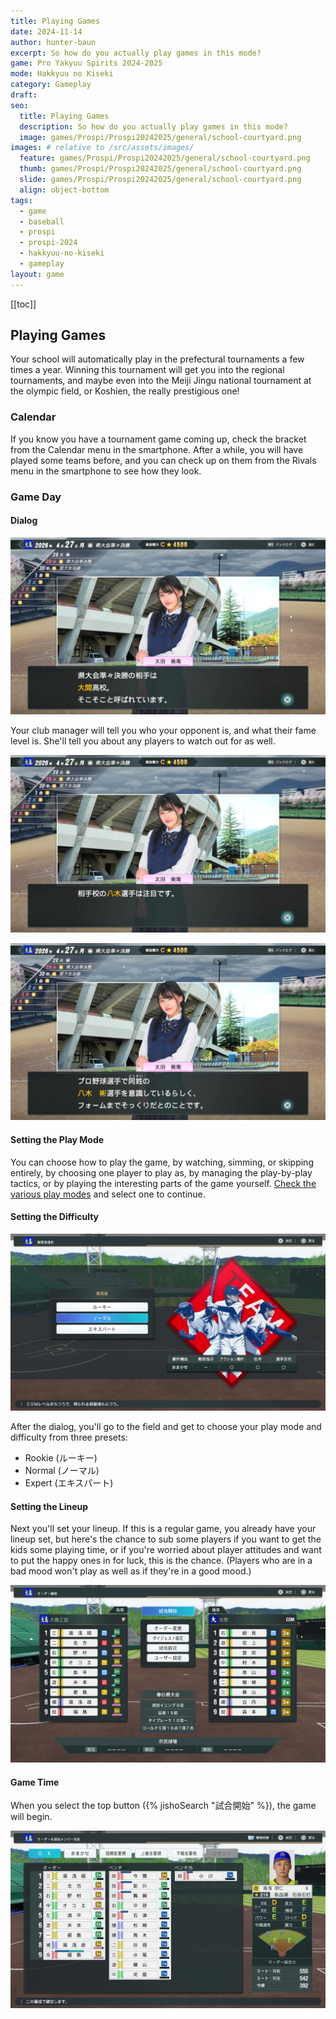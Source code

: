 ```yaml
---
title: Playing Games
date: 2024-11-14
author: hunter-baun
excerpt: So how do you actually play games in this mode?
game: Pro Yakyuu Spirits 2024-2025
mode: Hakkyuu no Kiseki
category: Gameplay
draft: 
seo:
  title: Playing Games
  description: So how do you actually play games in this mode?
  image: games/Prospi/Prospi20242025/general/school-courtyard.png
images: # relative to /src/assets/images/
  feature: games/Prospi/Prospi20242025/general/school-courtyard.png
  thumb: games/Prospi/Prospi20242025/general/school-courtyard.png
  slide: games/Prospi/Prospi20242025/general/school-courtyard.png
  align: object-bottom
tags:
  - game
  - baseball
  - prospi
  - prospi-2024
  - hakkyuu-no-kiseki
  - gameplay
layout: game
---
```

[[toc]]
## Playing Games

Your school will automatically play in the prefectural tournaments a few times a year. Winning this tournament will get you into the regional tournaments, and maybe even into the Meiji Jingu national tournament at the olympic field, or Koshien, the really prestigious one!

### Calendar

If you know you have a tournament game coming up, check the bracket from the Calendar menu in the smartphone. After a while, you will have played some teams before, and you can check up on them from the Rivals menu in the smartphone to see how they look.

### Game Day

#### Dialog
![manager conversation](/assets/images/games/Prospi/Prospi20242025/HakkyuNoKiseki/Gameplay/Playing-Games/Pregame-Sequence/1-manager-conversation-1.png)

Your club manager will tell you who your opponent is, and what their fame level is. She'll tell you about any players to watch out for as well.

![manager conversation](/assets/images/games/Prospi/Prospi20242025/HakkyuNoKiseki/Gameplay/Playing-Games/Pregame-Sequence/2-manager-conversation-2.png)


![notice about a player](/assets/images/games/Prospi/Prospi20242025/HakkyuNoKiseki/Gameplay/Playing-Games/Pregame-Sequence/3-manager-conversation-pro-player.png)

#### Setting the Play Mode
You can choose how to play the game, by watching, simming, or skipping entirely, by choosing one player to play as, by managing the play-by-play tactics, or by playing the interesting parts of the game yourself. [Check the various play modes](../Sim-Rules) and select one to continue.

#### Setting the Difficulty
![difficulty selection](/assets/images/games/Prospi/Prospi20242025/HakkyuNoKiseki/Gameplay/Playing-Games/Pregame-Sequence/4-player-difficulty-selection.png)

After the dialog, you'll go to the field and get to choose your play mode and difficulty from three presets:
* Rookie (ルーキー)
* Normal (ノーマル)
* Expert (エキスパート)

#### Setting the Lineup
Next you'll set your lineup. If this is a regular game, you already have your lineup set, but here's the chance to sub some players if you want to get the kids some playing time, or if you're worried about player attitudes and want to put the happy ones in for luck, this is the chance. (Players who are in a bad mood won't play as well as if they're in a good mood.)

![lineup confirmation](/assets/images/games/Prospi/Prospi20242025/HakkyuNoKiseki/Gameplay/Playing-Games/Pregame-Sequence/5-lineup.png)

#### Game Time
When you select the top button ({% jishoSearch "試合開始" %}), the game will begin.

![lineup changes](/assets/images/games/Prospi/Prospi20242025/HakkyuNoKiseki/Gameplay/Playing-Games/Pregame-Sequence/6-lineup-changes.png)